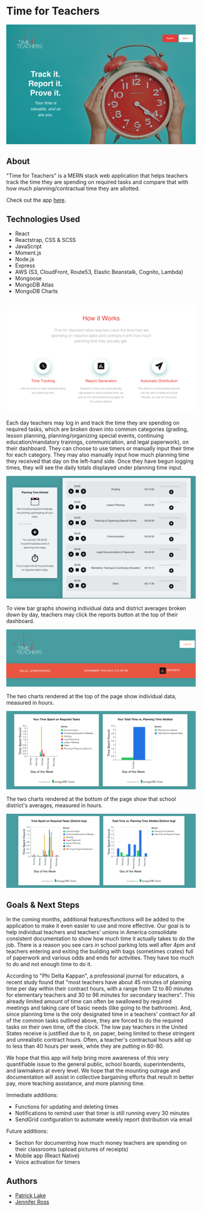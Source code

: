 # Time for Teachers 

<img src="./readme-images/main-landing.png" alt="Landing Page for 'Time for Teachers' app">

## About

"Time for Teachers" is a MERN stack web application that helps teachers track the time they are spending on required tasks and compare that with how much planning/contractual time they are allotted.

Check out the app [here](https://timeforteachers.us). 

## Technologies Used

- React 
- Reactstrap, CSS & SCSS 
- JavaScript
- Moment.js
- Node.js
- Express
- AWS (S3, CloudFront, Route53, Elastic Beanstalk, Cognito, Lambda)
- Mongoose 
- MongoDB Atlas
- MongoDB Charts 

## 

<img src="./readme-images/description-landing.png" alt="Description on landing page for 'Time for Teachers' app">

Each day teachers may log in and track the time they are spending on required tasks, which are broken down into common categories (grading, lesson planning, planning/organizing special events, continuing education/mandatory trainings, communication, and legal paperwork), on their dashboard. They can choose to use timers or manually input their time for each category. They may also manually input how much planning time they received that day on the left-hand side. Once they have begun logging times, they will see the daily totals displayed under planning time input. 

<img src="./readme-images/time-dashboard.png" alt="Time input on dashboard">

To view bar graphs showing individual data and district averages broken down by day, teachers may click the reports button at the top of their dashboard. 

<img src="./readme-images/top-dashboard.png" alt="Reports tab on dashboard">

The two charts rendered at the top of the page show individual data, measured in hours. 

<img src="./readme-images/your-time-charts.png" alt="Your individual data on reports">

The two charts rendered at the bottom of the page show that school district's averages, measured in hours. 

<img src="./readme-images/dist-avg-charts.png" alt="District averages on reports">

## Goals & Next Steps 

In the coming months, additional features/functions will be added to the application to make it even easier to use and more effective. Our goal is to help individual teachers and teachers' unions in America consolidate consistent documentation to show how much time it actually takes to do the job. There is a reason you see cars in school parking lots well after 4pm and teachers entering and exiting the building with bags (sometimes crates) full of paperwork and various odds and ends for activities. They have too much to do and not enough time to do it. 

According to "Phi Delta Kappan", a professional journal for educators, a recent study found that "most teachers have about 45 minutes of planning time per day within their contract hours, with a range from 12 to 80 minutes for elementary teachers and 30 to 96 minutes for secondary teachers". This already limited amount of time can often be swallowed by required meetings and taking care of basic needs (like going to the bathroom). And, since planning time is the only designated time in a teachers' contract for all of the common tasks outlined above, they are forced to do the required tasks on their own time, off the clock. The low pay teachers in the United States receive is justified due to it, on paper, being limited to these stringent and unrealistic contract hours. Often, a teacher's contractual hours add up to less than 40 hours per week, while they are putting in 60-80. 

We hope that this app will help bring more awareness of this very quantifiable issue to the general public, school boards, superintendents, and lawmakers at every level. We hope that the mounting outrage and documentation will assist in collective bargaining efforts that result in better pay, more teaching assistance, and more planning time. 

Immediate additions: 
- Functions for updating and deleting times
- Notifications to remind user that timer is still running every 30 minutes
- SendGrid configuration to automate weekly report distribution via email

Future additions: 
- Section for documenting how much money teachers are spending on their classrooms (upload pictures of receipts)
- Mobile app (React Native)
- Voice activation for timers

## Authors

- [Patrick Lake](https://github.com/plake492) 
- [Jennifer Ross](https://github.com/jenross)

